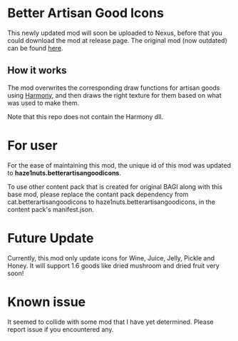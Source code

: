 # Better Artisan Good Icons

This newly updated mod will soon be uploaded to Nexus, before that you could download the mod at release page. The original mod (now outdated) can be found [here](http://www.nexusmods.com/stardewvalley/mods/2080?).


## How it works

The mod overwrites the corresponding draw functions for artisan goods using [Harmony](https://github.com/pardeike/Harmony), and then draws the right texture for them based on what was used to make them. 

Note that this repo does not contain the Harmony dll.

# For user

For the ease of maintaining this mod, the unique id of this mod was updated to **haze1nuts.betterartisangoodicons**.

To use other content pack that is created for original BAGI along with this base mod, please replace the contant pack dependency from cat.betterartisangoodicons to haze1nuts.betterartisangoodicons, in the content pack's manifest.json.

# Future Update

Currently, this mod only update icons for Wine, Juice, Jelly, Pickle and Honey. It will support 1.6 goods like dried mushroom and dried fruit very soon!

# Known issue

It seemed to collide with some mod that I have yet determined. Please report issue if you encountered any.
